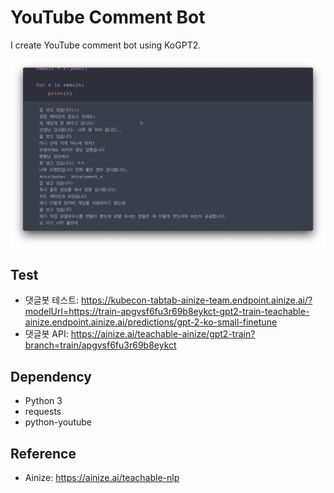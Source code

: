 # YouTube Comment Bot

I create YouTube comment bot using KoGPT2.

![](result.png)

## Test

- 댓글봇 테스트: https://kubecon-tabtab-ainize-team.endpoint.ainize.ai/?modelUrl=https://train-apgvsf6fu3r69b8eykct-gpt2-train-teachable-ainize.endpoint.ainize.ai/predictions/gpt-2-ko-small-finetune
- 댓글봇 API: https://ainize.ai/teachable-ainize/gpt2-train?branch=train/apgvsf6fu3r69b8eykct

## Dependency

- Python 3
- requests
- python-youtube

## Reference

- Ainize: https://ainize.ai/teachable-nlp
